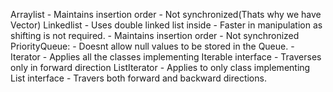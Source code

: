 Arraylist
	- Maintains insertion order
	- Not synchronized(Thats why we have Vector)
Linkedlist
	- Uses double linked list inside
	- Faster in manipulation as shifting is not required.
	- Maintains insertion order
	- Not synchronized
PriorityQueue:
	- Doesnt allow null values to be stored in the Queue.
	- 
Iterator
	- Applies all the classes implementing Iterable interface
	- Traverses only in forward direction
ListIterator
	- Applies to only class implementing List interface
	- Travers both forward and backward directions.
